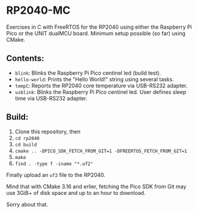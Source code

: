 # RP2040-MC
Exercises in C with FreeRTOS for the RP2040 using either the Raspberry Pi Pico or the UNIT dualMCU board.
Minimum setup possible (so far) using CMake.

## Contents:
- `blink`: Blinks the Raspberry Pi Pico centinel led (build test).
- `hello-world`: Prints the "Hello World!" string using several tasks.
- `tempC`: Reports the RP2040 core temperature via USB-RS232 adapter.
- `usblink`: Blinks the Raspberry Pi Pico centinel led. User defines sleep time via USB-RS232 adapter.

## Build:
1. Clone this repository, then
2. `cd rp2040`
3. `cd build`
4. `cmake .. -DPICO_SDK_FETCH_FROM_GIT=1 -DFREERTOS_FETCH_FROM_GIT=1`
5. `make`
6. `find . -type f -iname "*.uf2"`

Finally upload an `uf2` file to the RP2040.

Mind that with CMake 3.16 and erlier, fetching the Pico SDK from Git may use 3GiB+ of disk space and up to an hour to download.

Sorry about that.
